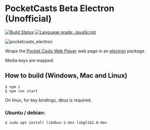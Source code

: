 # PocketCasts Beta Electron (Unofficial)

[![Build Status](https://travis-ci.org/davegallant/pocketcasts-electron.svg?branch=master)](https://travis-ci.org/davegallant/pocketcasts-electron)
[![Language grade: JavaScript](https://img.shields.io/lgtm/grade/javascript/g/davegallant/pocketcasts-electron.svg?logo=lgtm&logoWidth=18)](https://lgtm.com/projects/g/davegallant/pocketcasts-electron/context:javascript)


![pocketcasts_electron](https://user-images.githubusercontent.com/4519234/68080121-fbb9f500-fdca-11e9-99ce-fd13bbe91571.png)


Wraps the [Pocket Casts Web Player](https://play.pocketcasts.com/) web page in an [electron](https://electronjs.org/) package.

Media keys are mapped.

## How to build (Windows, Mac and Linux)

```console
$ npm i
$ npm run start
```

On linux, for key bindings, dbus is required.

### Ubuntu / debian:
```console
$ sudo apt install libdbus-1-dev libglib2.0-dev
```
